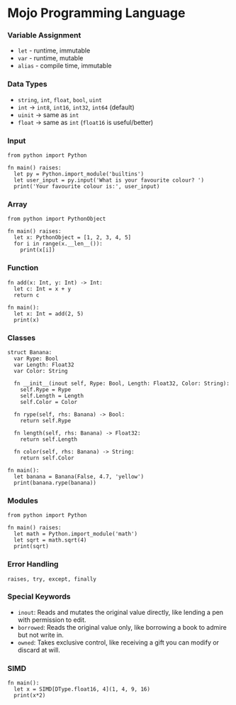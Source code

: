 # Mojo Programming Language

### Variable Assignment

- `let` - runtime, immutable
- `var` - runtime, mutable
- `alias` - compile time, immutable

### Data Types

- `string`, `int`, `float`, `bool`, `uint`
- `int` -> `int8`, `int16`, `int32`, `int64` (default)
- `uinit` -> same as `int`
- `float` -> same as `int` (`float16` is useful/better)

### Input

```mojo
from python import Python

fn main() raises:
  let py = Python.import_module('builtins')
  let user_input = py.input('What is your favourite colour? ')
  print('Your favourite colour is:', user_input)
```

### Array

```mojo
from python import PythonObject

fn main() raises:
  let x: PythonObject = [1, 2, 3, 4, 5]
  for i in range(x.__len__()):
    print(x[i])
```

### Function

```mojo
fn add(x: Int, y: Int) -> Int:
  let c: Int = x + y
  return c

fn main():
  let x: Int = add(2, 5)
  print(x)
```

### Classes

```mojo
struct Banana:
  var Rype: Bool
  var Length: Float32
  var Color: String

  fn __init__(inout self, Rype: Bool, Length: Float32, Color: String):
    self.Rype = Rype
    self.Length = Length
    self.Color = Color

  fn rype(self, rhs: Banana) -> Bool:
    return self.Rype

  fn length(self, rhs: Banana) -> Float32:
    return self.Length

  fn color(self, rhs: Banana) -> String:
    return self.Color

fn main():
  let banana = Banana(False, 4.7, 'yellow')
  print(banana.rype(banana))
```

### Modules

```mojo
from python import Python

fn main() raises:
  let math = Python.import_module('math')
  let sqrt = math.sqrt(4)
  print(sqrt)
```

### Error Handling

```mojo
raises, try, except, finally
```

### Special Keywords

- `inout`: Reads and mutates the original value directly, like lending a pen with permission to edit.
- `borrowed`: Reads the original value only, like borrowing a book to admire but not write in.
- `owned`: Takes exclusive control, like receiving a gift you can modify or discard at will.

### SIMD

```mojo
fn main():
  let x = SIMD[DType.float16, 4](1, 4, 9, 16)
  print(x*2)
```
